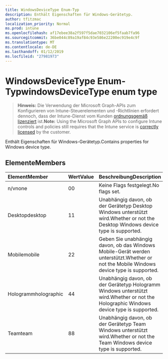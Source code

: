 ```yaml
---
title: WindowsDeviceType Enum-Typ
description: Enthält Eigenschaften für Windows-Gerätetyp.
author: tfitzmac
localization_priority: Normal
ms.prod: intune
ms.openlocfilehash: af17ebee38a2f597f5dae7032106ef5faab7fa96
ms.sourcegitcommit: 36be044c89a19af84c93e586e22200ec919e4c9f
ms.translationtype: MT
ms.contentlocale: de-DE
ms.lasthandoff: 01/12/2019
ms.locfileid: "27981973"
---
```

# <a name="windowsdevicetype-enum-type"></a><span data-ttu-id="8433a-103">WindowsDeviceType Enum-Typ</span><span class="sxs-lookup"><span data-stu-id="8433a-103">windowsDeviceType enum type</span></span>

> <span data-ttu-id="8433a-104">**Hinweis:** Die Verwendung der Microsoft Graph-APIs zum Konfigurieren von Intune-Steuerelementen und -Richtlinien erfordert dennoch, dass der Intune-Dienst vom Kunden [ordnungsgemäß lizenziert](https://go.microsoft.com/fwlink/?linkid=839381) ist.</span><span class="sxs-lookup"><span data-stu-id="8433a-104">**Note:** Using the Microsoft Graph APIs to configure Intune controls and policies still requires that the Intune service is [correctly licensed](https://go.microsoft.com/fwlink/?linkid=839381) by the customer.</span></span>

<span data-ttu-id="8433a-105">Enthält Eigenschaften für Windows-Gerätetyp.</span><span class="sxs-lookup"><span data-stu-id="8433a-105">Contains properties for Windows device type.</span></span>
## <a name="members"></a><span data-ttu-id="8433a-106">Elemente</span><span class="sxs-lookup"><span data-stu-id="8433a-106">Members</span></span>
|<span data-ttu-id="8433a-107">Element</span><span class="sxs-lookup"><span data-stu-id="8433a-107">Member</span></span>|<span data-ttu-id="8433a-108">Wert</span><span class="sxs-lookup"><span data-stu-id="8433a-108">Value</span></span>|<span data-ttu-id="8433a-109">Beschreibung</span><span class="sxs-lookup"><span data-stu-id="8433a-109">Description</span></span>|
|:---|:---|:---|
|<span data-ttu-id="8433a-110">n/v</span><span class="sxs-lookup"><span data-stu-id="8433a-110">none</span></span>|<span data-ttu-id="8433a-111">0</span><span class="sxs-lookup"><span data-stu-id="8433a-111">0</span></span>|<span data-ttu-id="8433a-112">Keine Flags festgelegt.</span><span class="sxs-lookup"><span data-stu-id="8433a-112">No flags set.</span></span>|
|<span data-ttu-id="8433a-113">Desktop</span><span class="sxs-lookup"><span data-stu-id="8433a-113">desktop</span></span>|<span data-ttu-id="8433a-114">1</span><span class="sxs-lookup"><span data-stu-id="8433a-114">1</span></span>|<span data-ttu-id="8433a-115">Unabhängig davon, ob der Gerätetyp Desktop Windows unterstützt wird.</span><span class="sxs-lookup"><span data-stu-id="8433a-115">Whether or not the Desktop Windows device type is supported.</span></span>|
|<span data-ttu-id="8433a-116">Mobile</span><span class="sxs-lookup"><span data-stu-id="8433a-116">mobile</span></span>|<span data-ttu-id="8433a-117">2</span><span class="sxs-lookup"><span data-stu-id="8433a-117">2</span></span>|<span data-ttu-id="8433a-118">Geben Sie unabhängig davon, ob das Windows Mobile-Gerät werden unterstützt.</span><span class="sxs-lookup"><span data-stu-id="8433a-118">Whether or not the Mobile Windows device type is supported.</span></span>|
|<span data-ttu-id="8433a-119">Hologramm</span><span class="sxs-lookup"><span data-stu-id="8433a-119">holographic</span></span>|<span data-ttu-id="8433a-120">4</span><span class="sxs-lookup"><span data-stu-id="8433a-120">4</span></span>|<span data-ttu-id="8433a-121">Unabhängig davon, ob der Gerätetyp Hologramm Windows unterstützt wird.</span><span class="sxs-lookup"><span data-stu-id="8433a-121">Whether or not the Holographic Windows device type is supported.</span></span>|
|<span data-ttu-id="8433a-122">Team</span><span class="sxs-lookup"><span data-stu-id="8433a-122">team</span></span>|<span data-ttu-id="8433a-123">8</span><span class="sxs-lookup"><span data-stu-id="8433a-123">8</span></span>|<span data-ttu-id="8433a-124">Unabhängig davon, ob der Gerätetyp Team Windows unterstützt wird.</span><span class="sxs-lookup"><span data-stu-id="8433a-124">Whether or not the Team Windows device type is supported.</span></span>|




